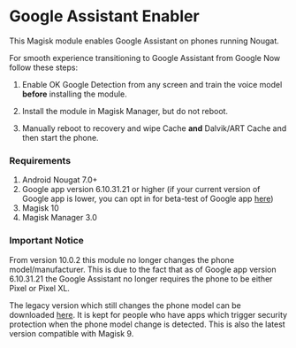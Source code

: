 # Google Assistant Enabler
This Magisk module enables Google Assistant on phones running Nougat.

For smooth experience transitioning to Google Assistant from Google Now follow these steps:

1. Enable OK Google Detection from any screen and train the voice model **before** installing the module. 

2. Install the module in Magisk Manager, but do not reboot. 

3. Manually reboot to recovery and wipe Cache **and** Dalvik/ART Cache and then start the phone.

### Requirements
1. Android Nougat 7.0+
2. Google app version 6.10.31.21 or higher (if your current version of Google app is lower, you can opt in for beta-test of Google app [here](https://play.google.com/apps/testing/com.google.android.googlequicksearchbox))
3. Magisk 10
4. Magisk Manager 3.0


### Important Notice
From version 10.0.2 this module no longer changes the phone model/manufacturer. This is due to the fact that as of Google app version 6.10.31.21 the Google Assistant no longer requires the phone to be either Pixel or Pixel XL.

The legacy version which still changes the phone model can be downloaded [here](https://github.com/stangri/MagiskFiles/raw/master/GoogleAssistantEnabler-10.0.1.zip). It is kept for people who have apps which trigger security protection when the phone model change is detected. This is also the latest version compatible with Magisk 9.